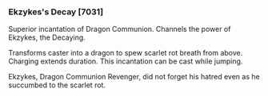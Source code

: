 ### Ekzykes's Decay [7031]

Superior incantation of Dragon Communion. Channels the power of Ekzykes, the Decaying.

Transforms caster into a dragon to spew scarlet rot breath from above. Charging extends duration. This incantation can be cast while jumping.

Ekzykes, Dragon Communion Revenger, did not forget his hatred even as he succumbed to the scarlet rot.